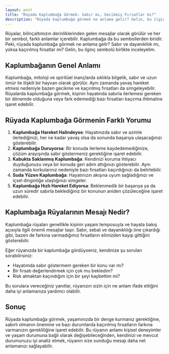```yaml
---
layout: post
title: "Rüyada Kaplumbağa Görmek: Sabır mı, Gecikmiş Fırsatlar mı?"
description: "Rüyada kaplumbağa görmek ne anlama gelir? Gelin, bu ilginç sembolü birlikte inceleyelim."
---
```


Rüyalar, bilinçaltımızın derinliklerinden gelen mesajlar olarak görülür ve her bir sembol, farklı anlamlar içerebilir. Kaplumbağa da bu sembollerden biridir. Peki, rüyada kaplumbağa görmek ne anlama gelir? Sabır ve dayanıklılık mı, yoksa kaçırılmış fırsatlar mı? Gelin, bu ilginç sembolü birlikte inceleyelim.

## Kaplumbağanın Genel Anlamı

Kaplumbağa, mitoloji ve spiritüel inançlarda sıklıkla bilgelik, sabır ve uzun ömür ile ilişkili bir hayvan olarak görülür. Aynı zamanda yavaş hareket etmesi nedeniyle bazen gecikme ve kaçırılmış fırsatları da simgeleyebilir. Rüyalarda kaplumbağa görmek, kişinin hayatında sabırla ilerlemesi gereken bir dönemde olduğuna veya fark edemediği bazı fırsatları kaçırma ihtimaline işaret edebilir.

## Rüyada Kaplumbağa Görmenin Farklı Yorumu

1. **Kaplumbağa Hareket Halindeyse**: Hayatınızda sabır ve azimle ilerlediğinizi, her ne kadar yavaş olsa da sonunda başarıya ulaşacağınızı gösterebilir.
2. **Kaplumbağa Duruyorsa**: Bir konuda ilerleme kaydedemediğinize, çözüm arayışında sabır göstermeniz gerektiğine işaret edebilir.
3. **Kabukta Saklanmış Kaplumbağa**: Kendinizi koruma ihtiyacı duyduğunuzu veya bir konuda geri adım attığınızı gösterebilir. Aynı zamanda korkularınız nedeniyle bazı fırsatları kaçırdığınızı da belirtebilir.
4. **Suda Yüzen Kaplumbağa**: Hayatınızın akışına uyum sağladığınızı ve içsel dinginliğe ulaştığınızı simgeler.
5. **Kaplumbağa Hızlı Hareket Ediyorsa**: Beklenmedik bir başarıya ya da uzun süredir sabırla beklediğiniz bir konunun aniden çözüleceğine işaret edebilir.

## Kaplumbağa Rüyalarının Mesajı Nedir?

Kaplumbağa rüyaları genellikle kişinin yaşam temposuyla ve hayata bakış açısıyla ilgili önemli mesajlar taşır. Sabır, sebat ve dayanıklılığı öne çıkardığı gibi, bazen de farkına varmadığımız fırsatların elimizden kayıp gittiğini gösterebilir.

Eğer rüyanızda bir kaplumbağa gördüyseniz, kendinize şu soruları sorabilirsiniz:

- Hayatımda sabır göstermem gereken bir konu var mı?
- Bir fırsatı değerlendirmek için çok mu bekledim?
- Risk almaktan kaçındığım için bir şeyi kaybettim mi?

Bu sorulara vereceğiniz yanıtlar, rüyanızın sizin için ne anlam ifade ettiğini daha iyi anlamanıza yardımcı olabilir.

## Sonuç

Rüyada kaplumbağa görmek, yaşamınızda bir denge kurmanız gerektiğine, sabırlı olmanın önemine ve bazı durumlarda kaçırılmış fırsatların farkına varmanızın gerekliliğine işaret edebilir. Bu rüyanın anlamı kişisel deneyimler ve yaşam durumuna bağlı olarak değişebileceğinden, kendinizi ve mevcut durumunuzu iyi analiz etmek, rüyanın size sunduğu mesajı daha net anlamanızı sağlayabilir.